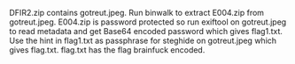 DFIR2.zip contains gotreut.jpeg. Run binwalk to extract E004.zip from gotreut.jpeg. E004.zip is password protected so run exiftool on gotreut.jpeg to read metadata and get Base64 encoded password which gives flag1.txt. Use the hint in flag1.txt as passphrase for steghide on gotreut.jpeg which gives flag.txt. flag.txt has the flag brainfuck encoded.

